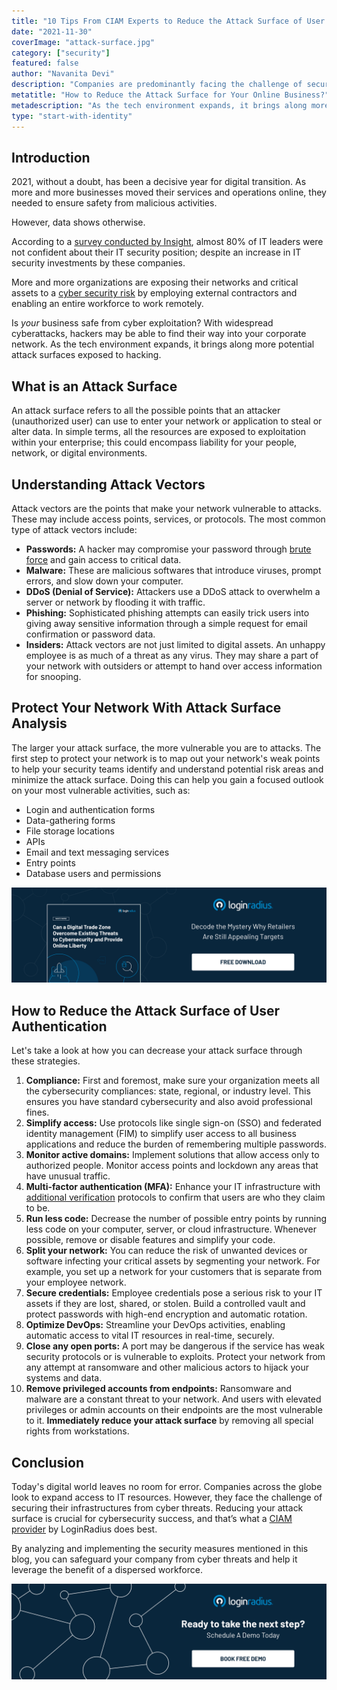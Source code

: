```yaml
---
title: "10 Tips From CIAM Experts to Reduce the Attack Surface of User Authentication"
date: "2021-11-30"
coverImage: "attack-surface.jpg"
category: ["security"]
featured: false
author: "Navanita Devi"
description: "Companies are predominantly facing the challenge of securing their infrastructures from cyber threats. By analyzing and implementing the security measures mentioned in this blog, you can safeguard your company from cyber threats and help it leverage the benefit of a dispersed workforce."
metatitle: "How to Reduce the Attack Surface for Your Online Business?"
metadescription: "As the tech environment expands, it brings along more potential attack surfaces. Safeguard your organization from cyber threats by reducing these attack surfaces."
type: "start-with-identity"
---
```


## Introduction

2021, without a doubt, has been a decisive year for digital transition. As more and more businesses moved their services and operations online, they needed to ensure safety from malicious activities.

However, data shows otherwise.

According to a [survey conducted by Insight](https://finance.yahoo.com/news/78-lack-confidence-company-cybersecurity-153000182.html), almost 80% of IT leaders were not confident about their IT security position; despite an increase in IT security investments by these companies.

More and more organizations are exposing their networks and critical assets to a [cyber security risk](https://www.loginradius.com/blog/fuel/how-ciso-can-improve-collaboration-on-security-risks/) by employing external contractors and enabling an entire workforce to work remotely.

Is _your_ business safe from cyber exploitation? With widespread cyberattacks, hackers may be able to find their way into your corporate network. As the tech environment expands, it brings along more potential attack surfaces exposed to hacking.

## What is an Attack Surface

An attack surface refers to all the possible points that an attacker (unauthorized user) can use to enter your network or application to steal or alter data. In simple terms, all the resources are exposed to exploitation within your enterprise; this could encompass liability for your people, network, or digital environments.

## Understanding Attack Vectors

Attack vectors are the points that make your network vulnerable to attacks. These may include access points, services, or protocols. The most common type of attack vectors include:

- **Passwords:** A hacker may compromise your password through [brute force](https://www.loginradius.com/blog/start-with-identity/brute-force-lockout/) and gain access to critical data.
- **Malware:** These are malicious softwares that introduce viruses, prompt errors, and slow down your computer.
- **DDoS (Denial of Service):** Attackers use a DDoS attack to overwhelm a server or network by flooding it with traffic.
- **Phishing:** Sophisticated phishing attempts can easily trick users into giving away sensitive information through a simple request for email confirmation or password data.
- **Insiders:** Attack vectors are not just limited to digital assets. An unhappy employee is as much of a threat as any virus. They may share a part of your network with outsiders or attempt to hand over access information for snooping.

## Protect Your Network With Attack Surface Analysis

The larger your attack surface, the more vulnerable you are to attacks. The first step to protect your network is to map out your network's weak points to help your security teams identify and understand potential risk areas and minimize the attack surface. Doing this can help you gain a focused outlook on your most vulnerable activities, such as:

- Login and authentication forms
- Data-gathering forms
- File storage locations
- APIs
- Email and text messaging services
- Entry points
- Database users and permissions

[![digital-trade-wp](digital-trade-wp.png)](https://www.loginradius.com/resource/digital-trade-zone-threats-cybersecurity-whitepaper)

## How to Reduce the Attack Surface of User Authentication

Let's take a look at how you can decrease your attack surface through these strategies.

1. **Compliance:** First and foremost, make sure your organization meets all the cybersecurity compliances: state, regional, or industry level. This ensures you have standard cybersecurity and also avoid professional fines.
2. **Simplify access:** Use protocols like single sign-on (SSO) and federated identity management (FIM) to simplify user access to all business applications and reduce the burden of remembering multiple passwords.
3. **Monitor active domains:** Implement solutions that allow access only to authorized people. Monitor access points and lockdown any areas that have unusual traffic.
4. **Multi-factor authentication (MFA):** Enhance your IT infrastructure with [additional verification](https://www.loginradius.com/multi-factor-authentication/) protocols to confirm that users are who they claim to be.
5. **Run less code:** Decrease the number of possible entry points by running less code on your computer, server, or cloud infrastructure. Whenever possible, remove or disable features and simplify your code.
6. **Split your network:** You can reduce the risk of unwanted devices or software infecting your critical assets by segmenting your network. For example, you set up a network for your customers that is separate from your employee network.
7. **Secure credentials:** Employee credentials pose a serious risk to your IT assets if they are lost, shared, or stolen. Build a controlled vault and protect passwords with high-end encryption and automatic rotation.
8. **Optimize DevOps:** Streamline your DevOps activities, enabling automatic access to vital IT resources in real-time, securely.
9. **Close any open ports:** A port may be dangerous if the service has weak security protocols or is vulnerable to exploits. Protect your network from any attempt at ransomware and other malicious actors to hijack your systems and data.
10. **Remove privileged accounts from endpoints:** Ransomware and malware are a constant threat to your network. And users with elevated privileges or admin accounts on their endpoints are the most vulnerable to it. **Immediately reduce your attack surface** by removing all special rights from workstations.

## Conclusion

Today's digital world leaves no room for error. Companies across the globe look to expand access to IT resources. However, they face the challenge of securing their infrastructures from cyber threats. Reducing your attack surface is crucial for cybersecurity success, and that’s what a [CIAM provider](https://www.loginradius.com/) by LoginRadius does best.

By analyzing and implementing the security measures mentioned in this blog, you can safeguard your company from cyber threats and help it leverage the benefit of a dispersed workforce.

[![book-a-demo-loginradius](book-a-demo-loginradius.png)](https://www.loginradius.com/book-a-demo/)
